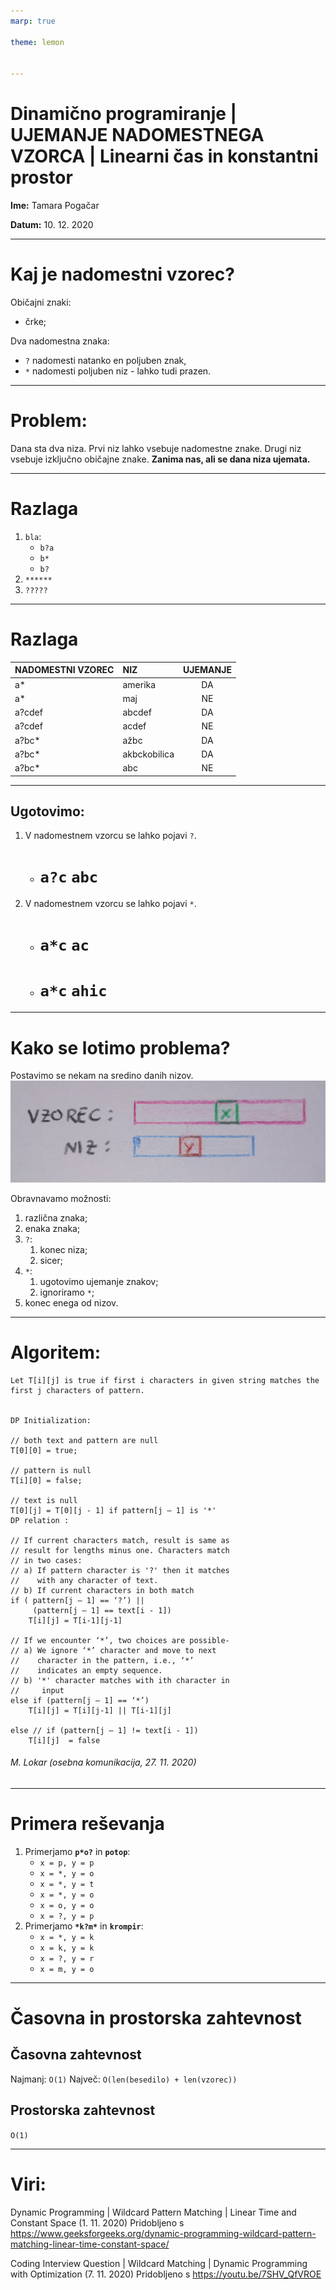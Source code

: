 ```yaml
---
marp: true

theme: lemon


---
```


# **Dinamično programiranje | UJEMANJE NADOMESTNEGA VZORCA | Linearni čas in konstantni prostor**

**Ime:** Tamara Pogačar

**Datum:** 10. 12. 2020

---

# Kaj je nadomestni vzorec?

Običajni znaki:
- črke;

Dva nadomestna znaka:
- `?` nadomesti natanko en poljuben znak,
- `*` nadomesti poljuben niz - lahko tudi prazen.


---

# Problem:

Dana sta dva niza.
Prvi niz lahko vsebuje nadomestne znake.
Drugi niz vsebuje izključno običajne znake.
**Zanima nas, ali se dana niza ujemata.**


---

# Razlaga

1. `bla`:
   - `b?a`
   - `b*`
   - `b?`
2. `******`
3. `?????`


---

# Razlaga

| NADOMESTNI VZOREC      | NIZ           |  UJEMANJE   |
| :----  | :---  | :---: | 
| a*                     | amerika       | DA          |
| a*                     | maj           | NE          |
| a?cdef                 | abcdef        | DA          |
| a?cdef                 | acdef         | NE          |
| a?bc*                  | ažbc          | DA          |
| a?bc*                  | akbckobilica  | DA          | 
| a?bc*                  | abc           | NE          |

---

## Ugotovimo:
1. V nadomestnem vzorcu se lahko pojavi `?`.
   -  # `a?c` `abc`

2. V nadomestnem vzorcu se lahko pojavi `*`.
   -  # `a*c` `ac` 
   - # `a*c` `ahic`
  
  
---

# Kako se lotimo problema?

Postavimo se nekam na sredino danih nizov. ![width:200px height100px](./niza.jpg)

Obravnavamo možnosti:
1. različna znaka;
2. enaka znaka;
3. `?`:
   1. konec niza;
   2. sicer;
4. `*`:
   1. ugotovimo ujemanje znakov;
   2. ignoriramo `*`;
5. konec enega od nizov.


---

# Algoritem:

```
Let T[i][j] is true if first i characters in given string matches the first j characters of pattern.   

 
DP Initialization: 

// both text and pattern are null
T[0][0] = true; 

// pattern is null
T[i][0] = false; 

// text is null
T[0][j] = T[0][j - 1] if pattern[j – 1] is '*'  
DP relation : 

// If current characters match, result is same as 
// result for lengths minus one. Characters match
// in two cases:
// a) If pattern character is '?' then it matches  
//    with any character of text. 
// b) If current characters in both match
if ( pattern[j – 1] == ‘?’) || 
     (pattern[j – 1] == text[i - 1])
    T[i][j] = T[i-1][j-1]   
 
// If we encounter ‘*’, two choices are possible-
// a) We ignore ‘*’ character and move to next 
//    character in the pattern, i.e., ‘*’ 
//    indicates an empty sequence.
// b) '*' character matches with ith character in
//     input 
else if (pattern[j – 1] == ‘*’)
    T[i][j] = T[i][j-1] || T[i-1][j]  

else // if (pattern[j – 1] != text[i - 1])
    T[i][j]  = false 
```
###### M. Lokar (osebna komunikacija, 27. 11. 2020)

---

# Primera reševanja

 1. Primerjamo **`p*o?`** in **`potop`**:
    - `x = p, y = p`
    - `x = *, y = o`
    - `x = *, y = t`
    - `x = *, y = o`
    - `x = o, y = o`
    - `x = ?, y = p`
1. Primerjamo **`*k?m*`** in **`krompir`**:
   - `x = *, y = k`
   - `x = k, y = k`
   - `x = ?, y = r`
   - `x = m, y = o`


---

# Časovna in prostorska zahtevnost

## Časovna zahtevnost

Najmanj: `O(1)`
Največ: `O(len(besedilo) + len(vzorec))`

## Prostorska zahtevnost

`O(1)`


---

# Viri:
Dynamic Programming | Wildcard Pattern Matching | Linear Time and Constant Space (1. 11. 2020) Pridobljeno s https://www.geeksforgeeks.org/dynamic-programming-wildcard-pattern-matching-linear-time-constant-space/

Coding Interview Question | Wildcard Matching | Dynamic Programming with Optimization (7. 11. 2020) Pridobljeno s https://youtu.be/7SHV_QfVROE